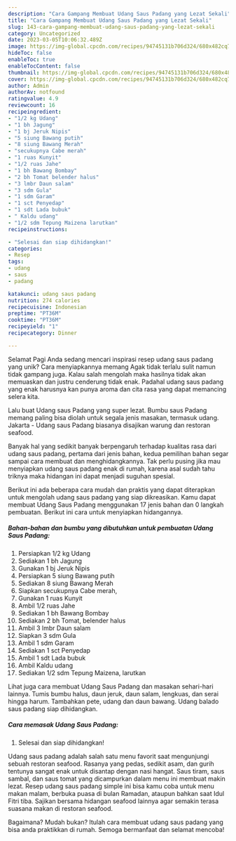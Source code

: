 ```yaml
---
description: "Cara Gampang Membuat Udang Saus Padang yang Lezat Sekali"
title: "Cara Gampang Membuat Udang Saus Padang yang Lezat Sekali"
slug: 143-cara-gampang-membuat-udang-saus-padang-yang-lezat-sekali
category: Uncategorized
date: 2023-03-05T10:06:32.489Z
image: https://img-global.cpcdn.com/recipes/94745131b706d324/680x482cq70/udang-saus-padang-foto-resep-utama.jpg
hideToc: false
enableToc: true
enableTocContent: false
thumbnail: https://img-global.cpcdn.com/recipes/94745131b706d324/680x482cq70/udang-saus-padang-foto-resep-utama.jpg
cover: https://img-global.cpcdn.com/recipes/94745131b706d324/680x482cq70/udang-saus-padang-foto-resep-utama.jpg
author: Admin
authorAv: notfound
ratingvalue: 4.9
reviewcount: 16
recipeingredient:
- "1/2 kg Udang"
- "1 bh Jagung"
- "1 bj Jeruk Nipis"
- "5 siung Bawang putih"
- "8 siung Bawang Merah"
- "secukupnya Cabe merah"
- "1 ruas Kunyit"
- "1/2 ruas Jahe"
- "1 bh Bawang Bombay"
- "2 bh Tomat belender halus"
- "3 lmbr Daun salam"
- "3 sdm Gula"
- "1 sdm Garam"
- "1 sct Penyedap"
- "1 sdt Lada bubuk"
- " Kaldu udang"
- "1/2 sdm Tepung Maizena larutkan"
recipeinstructions:

- "Selesai dan siap dihidangkan!"
categories:
- Resep
tags:
- udang
- saus
- padang

katakunci: udang saus padang 
nutrition: 274 calories
recipecuisine: Indonesian
preptime: "PT36M"
cooktime: "PT36M"
recipeyield: "1"
recipecategory: Dinner

---
```



Selamat Pagi Anda sedang mencari inspirasi resep udang saus padang yang unik? Cara menyiapkannya memang Agak tidak terlalu sulit namun tidak gampang juga. Kalau salah mengolah maka hasilnya tidak akan memuaskan dan justru cenderung tidak enak. Padahal udang saus padang yang enak harusnya kan punya aroma dan cita rasa yang dapat memancing selera kita.


Lalu buat Udang saus Padang yang super lezat. Bumbu saus Padang memang paling bisa diolah untuk segala jenis masakan, termasuk udang. Jakarta - Udang saus Padang biasanya disajikan warung dan restoran seafood.

Banyak hal yang sedikit banyak berpengaruh terhadap kualitas rasa dari udang saus padang, pertama dari jenis bahan, kedua pemilihan bahan segar sampai cara membuat dan menghidangkannya. Tak perlu pusing jika mau menyiapkan udang saus padang enak di rumah, karena asal sudah tahu triknya maka hidangan ini dapat menjadi suguhan spesial.


Berikut ini ada beberapa cara mudah dan praktis yang dapat diterapkan untuk mengolah udang saus padang yang siap dikreasikan. Kamu dapat membuat Udang Saus Padang menggunakan 17 jenis bahan dan 0 langkah pembuatan. Berikut ini cara untuk menyiapkan hidangannya.

<!--inarticleads1-->

##### Bahan-bahan dan bumbu yang dibutuhkan untuk pembuatan Udang Saus Padang:

1. Persiapkan 1/2 kg Udang
1. Sediakan 1 bh Jagung
1. Gunakan 1 bj Jeruk Nipis
1. Persiapkan 5 siung Bawang putih
1. Sediakan 8 siung Bawang Merah
1. Siapkan secukupnya Cabe merah,
1. Gunakan 1 ruas Kunyit
1. Ambil 1/2 ruas Jahe
1. Sediakan 1 bh Bawang Bombay
1. Sediakan 2 bh Tomat, belender halus
1. Ambil 3 lmbr Daun salam
1. Siapkan 3 sdm Gula
1. Ambil 1 sdm Garam
1. Sediakan 1 sct Penyedap
1. Ambil 1 sdt Lada bubuk
1. Ambil  Kaldu udang
1. Sediakan 1/2 sdm Tepung Maizena, larutkan


Lihat juga cara membuat Udang Saus Padang dan masakan sehari-hari lainnya. Tumis bumbu halus, daun jeruk, daun salam, lengkuas, dan serai hingga harum. Tambahkan pete, udang dan daun bawang. Udang balado saus padang siap dihidangkan. 

<!--inarticleads2-->

##### Cara memasak Udang Saus Padang:


1. Selesai dan siap dihidangkan!

Udang saus padang adalah salah satu menu favorit saat mengunjungi sebuah restoran seafood. Rasanya yang pedas, sedikit asam, dan gurih tentunya sangat enak untuk disantap dengan nasi hangat. Saus tiram, saus sambal, dan saus tomat yang dicampurkan dalam menu ini membuat makin lezat. Resep udang saus padang simple ini bisa kamu coba untuk menu makan malam, berbuka puasa di bulan Ramadan, ataupun bahkan saat Idul Fitri tiba. Sajikan bersama hidangan seafood lainnya agar semakin terasa suasana makan di restoran seafood. 

Bagaimana? Mudah bukan? Itulah cara membuat udang saus padang yang bisa anda praktikkan di rumah. Semoga bermanfaat dan selamat mencoba!
